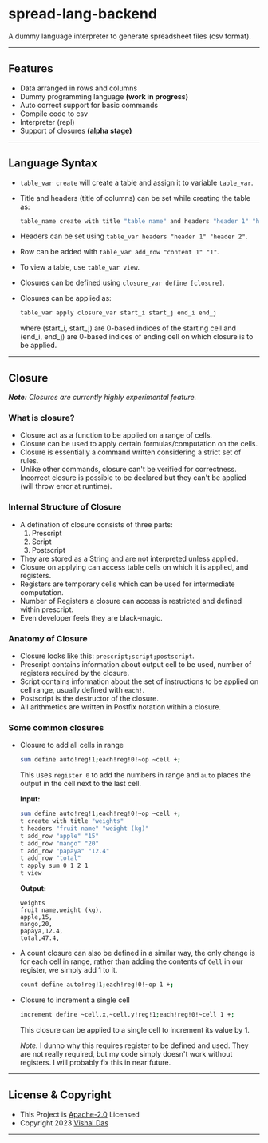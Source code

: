 # spread-lang-backend

A dummy language interpreter to generate spreadsheet files (csv format).

---
## Features

- Data arranged in rows and columns
- Dummy programming language **(work in progress)**
- Auto correct support for basic commands
- Compile code to csv
- Interpreter (repl)
- Support of closures **(alpha stage)**

---
## Language Syntax

- `table_var create` will create a table and assign it to variable `table_var`.
- Title and headers (title of columns) can be set while creating the table as:

  ```bash
  table_name create with title "table name" and headers "header 1" "header 2"
  ```
- Headers can be set using `table_var headers "header 1" "header 2"`.
- Row can be added with `table_var add_row "content 1" "1"`.
- To view a table, use `table_var view`.
- Closures can be defined using `closure_var define [closure]`.
- Closures can be applied as: 
  
  ```bash
  table_var apply closure_var start_i start_j end_i end_j
  ```

  where (start_i, start_j) are 0-based indices of the starting cell and (end_i, end_j) are 0-based indices of ending cell on which closure is to be applied.

---
## Closure

***Note:** Closures are currently highly experimental feature.*

### What is closure?

- Closure act as a function to be applied on a range of cells.
- Closure can be used to apply certain formulas/computation on the cells.
- Closure is essentially a command written considering a strict set of rules.
- Unlike other commands, closure can't be verified for correctness. Incorrect closure is possible to be declared but they can't be applied (will throw error at runtime).

### Internal Structure of Closure

- A defination of closure consists of three parts:
  1. Prescript
  1. Script
  1. Postscript
- They are stored as a String and are not interpreted unless applied.
- Closure on applying can access table cells on which it is applied, and registers.
- Registers are temporary cells which can be used for intermediate computation.
- Number of Registers a closure can access is restricted and defined within prescript.
- Even developer feels they are black-magic.


### Anatomy of Closure

- Closure looks like this: `prescript;script;postscript`.
- Prescript contains information about output cell to be used, number of registers required by the closure.
- Script contains information about the set of instructions to be applied on cell range, usually defined with `each!`.
- Postscript is the destructor of the closure.
- All arithmetics are written in Postfix notation within a closure.

### Some common closures

- Closure to add all cells in range
  
  ```bash
  sum define auto!reg!1;each!reg!0!~op ~cell +;
  ```

  This uses `register 0` to add the numbers in range and `auto` places the output in the cell next to the last cell.

  **Input:**

  ```bash
  sum define auto!reg!1;each!reg!0!~op ~cell +;
  t create with title "weights"
  t headers "fruit name" "weight (kg)"
  t add_row "apple" "15"
  t add_row "mango" "20"
  t add_row "papaya" "12.4"
  t add_row "total"
  t apply sum 0 1 2 1
  t view
  ```

  **Output:**

  ```csv
  weights
  fruit name,weight (kg),
  apple,15,
  mango,20,
  papaya,12.4,
  total,47.4,
  ```

- A count closure can also be defined in a similar way, the only change is for each cell in range, rather than adding the contents of `Cell` in our register, we simply add 1 to it.

  ```bash
  count define auto!reg!1;each!reg!0!~op 1 +;
  ```

- Closure to increment a single cell

  ```bash
  increment define ~cell.x,~cell.y!reg!1;each!reg!0!~cell 1 +;
  ```

  This closure can be applied to a single cell to increment its value by 1.

  *Note:* I dunno why this requires register to be defined and used. They are not really required, but my code simply doesn't work without registers. I will probably fix this in near future.

---
## License & Copyright

- This Project is [Apache-2.0](./LICENSE) Licensed
- Copyright 2023 [Vishal Das](https://github.com/dvishal485)

---
